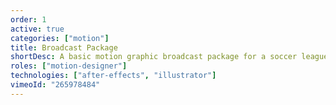 ```yaml
---
order: 1
active: true
categories: ["motion"]
title: Broadcast Package
shortDesc: A basic motion graphic broadcast package for a soccer league.
roles: ["motion-designer"]
technologies: ["after-effects", "illustrator"]
vimeoId: "265978484"
---
```

